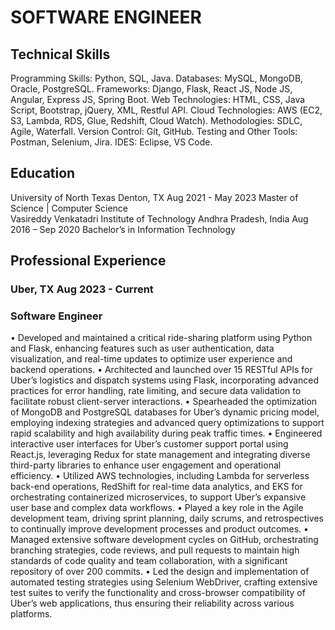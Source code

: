 # SOFTWARE ENGINEER

## Technical Skills
Programming Skills:		Python, SQL, Java.
Databases:			MySQL, MongoDB, Oracle, PostgreSQL.
Frameworks:			Django, Flask, React JS, Node JS, Angular, Express JS, Spring Boot.
Web Technologies:		HTML, CSS, Java Script, Bootstrap, jQuery, XML, Restful API. 
Cloud Technologies:		AWS (EC2, S3, Lambda, RDS, Glue, Redshift, Cloud Watch). 
Methodologies:			SDLC, Agile, Waterfall.
Version Control:		Git, GitHub.
Testing and Other Tools:	Postman, Selenium, Jira.
IDES:				Eclipse, VS Code.

## Education
University of North Texas Denton, TX                                   Aug 2021 - May 2023
Master of Science | Computer Science	                                                                                                                                    
Vasireddy Venkatadri Institute of Technology Andhra Pradesh, India     Aug 2016 – Sep 2020
Bachelor’s in Information Technology

## Professional Experience  
### Uber, TX 												                                   Aug 2023 - Current
### Software Engineer
•	Developed and maintained a critical ride-sharing platform using Python and Flask, enhancing features such as user authentication, data visualization, and real-time updates to optimize user experience and backend operations.
•	Architected and launched over 15 RESTful APIs for Uber’s logistics and dispatch systems using Flask, incorporating advanced practices for error handling, rate limiting, and secure data validation to facilitate robust client-server interactions.
•	Spearheaded the optimization of MongoDB and PostgreSQL databases for Uber’s dynamic pricing model, employing indexing strategies and advanced query optimizations to support rapid scalability and high availability during peak traffic times.
•	Engineered interactive user interfaces for Uber’s customer support portal using React.js, leveraging Redux for state management and integrating diverse third-party libraries to enhance user engagement and operational efficiency.
•	Utilized AWS technologies, including Lambda for serverless back-end operations, RedShift for real-time data analytics, and EKS for orchestrating containerized microservices, to support Uber’s expansive user base and complex data workflows.
•	Played a key role in the Agile development team, driving sprint planning, daily scrums, and retrospectives to continually improve development processes and product outcomes.
•	Managed extensive software development cycles on GitHub, orchestrating branching strategies, code reviews, and pull requests to maintain high standards of code quality and team collaboration, with a significant repository of over 200 commits.
•	Led the design and implementation of automated testing strategies using Selenium WebDriver, crafting extensive test suites to verify the functionality and cross-browser compatibility of Uber’s web applications, thus ensuring their reliability across various platforms.
